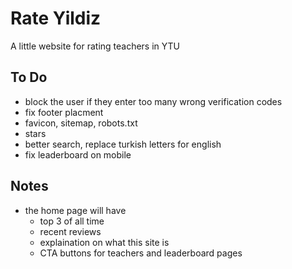 # Rate Yildiz

A little website for rating teachers in YTU

## To Do

* block the user if they enter too many wrong verification codes
* fix footer placment
* favicon, sitemap, robots.txt
* stars
* better search, replace turkish letters for english
* fix leaderboard on mobile

## Notes

* the home page will have
  * top 3 of all time
  * recent reviews
  * explaination on what this site is
  * CTA buttons for teachers and leaderboard pages
